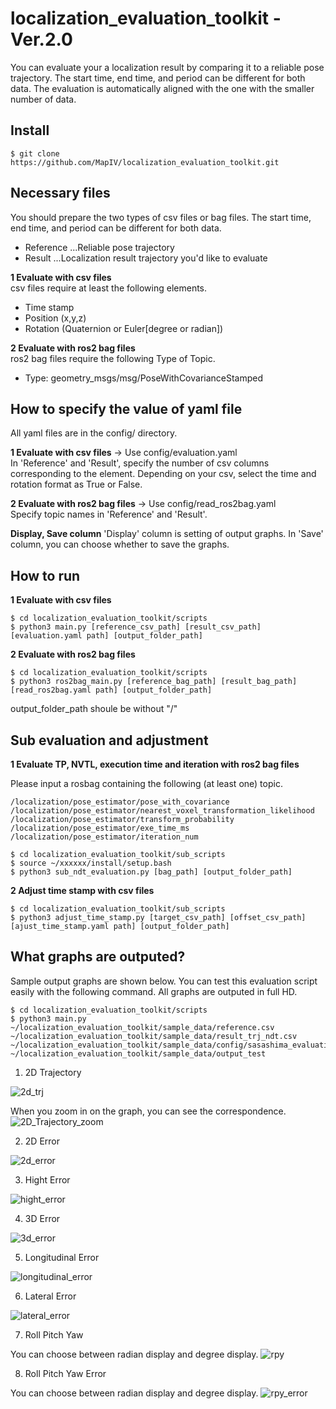 # localization_evaluation_toolkit -Ver.2.0
You can evaluate your a localization result by comparing it to a reliable pose trajectory. The start time, end time, and period can be different for both data. The evaluation is automatically aligned with the one with the smaller number of data.

## Install
```
$ git clone https://github.com/MapIV/localization_evaluation_toolkit.git
```

## Necessary files
You should prepare the two types of csv files or bag files. The start time, end time, and period can be different for both data.
- Reference ...Reliable pose trajectory
- Result ...Localization result trajectory you'd like to evaluate

**1 Evaluate with csv files**  
csv files require at least the following elements.
- Time stamp
- Position (x,y,z)
- Rotation (Quaternion or Euler[degree or radian])

**2 Evaluate with ros2 bag files**  
ros2 bag files require the following Type of Topic.
- Type: geometry_msgs/msg/PoseWithCovarianceStamped 

## How to specify the value of yaml file
All yaml files are in the config/ directory.

**1 Evaluate with csv files** → Use config/evaluation.yaml  
In 'Reference' and 'Result', specify the number of csv columns corresponding to the element. Depending on your csv, select the time and rotation format as True or False.

**2 Evaluate with ros2 bag files** → Use config/read_ros2bag.yaml  
Specify topic names in 'Reference' and 'Result'.

**Display, Save column**
'Display' column is setting of output graphs. In 'Save' column, you can choose whether to save the graphs.

## How to run
**1 Evaluate with csv files**
```
$ cd localization_evaluation_toolkit/scripts
$ python3 main.py [reference_csv_path] [result_csv_path] [evaluation.yaml path] [output_folder_path]
```

**2 Evaluate with ros2 bag files**
```
$ cd localization_evaluation_toolkit/scripts
$ python3 ros2bag_main.py [reference_bag_path] [result_bag_path] [read_ros2bag.yaml path] [output_folder_path]
```

output_folder_path shoule be without "/"

## Sub evaluation and adjustment
**1 Evaluate TP, NVTL, execution time and iteration with ros2 bag files**

Please input a rosbag containing the following (at least one) topic.
```
/localization/pose_estimator/pose_with_covariance
/localization/pose_estimator/nearest_voxel_transformation_likelihood
/localization/pose_estimator/transform_probability
/localization/pose_estimator/exe_time_ms
/localization/pose_estimator/iteration_num
```

```
$ cd localization_evaluation_toolkit/sub_scripts
$ source ~/xxxxxx/install/setup.bash
$ python3 sub_ndt_evaluation.py [bag_path] [output_folder_path]
```

**2 Adjust time stamp with csv files**
```
$ cd localization_evaluation_toolkit/sub_scripts
$ python3 adjust_time_stamp.py [target_csv_path] [offset_csv_path] [ajust_time_stamp.yaml path] [output_folder_path]
```

## What graphs are outputed?
Sample output graphs are shown below. You can test this evaluation script easily with the following command. All graphs are outputed in full HD.
```
$ cd localization_evaluation_toolkit/scripts
$ python3 main.py ~/localization_evaluation_toolkit/sample_data/reference.csv ~/localization_evaluation_toolkit/sample_data/result_trj_ndt.csv ~/localization_evaluation_toolkit/sample_data/config/sasashima_evaluation.yaml ~/localization_evaluation_toolkit/sample_data/output_test
```

1. 2D Trajectory

![2d_trj](https://user-images.githubusercontent.com/81670028/177121453-eb6c2c35-15f8-4769-a3ee-f80fc91526ec.png)

When you zoom in on the graph, you can see the correspondence.
![2D_Trajectory_zoom](https://user-images.githubusercontent.com/81670028/177121881-c157dbf5-6829-471a-b923-352ac31c14e2.png)

2. 2D Error

![2d_error](https://user-images.githubusercontent.com/81670028/177121927-f8519619-e300-46bb-adf3-62741519a2fb.png)

3. Hight Error

![hight_error](https://user-images.githubusercontent.com/81670028/177121971-71db77a4-cf89-4550-a563-8739f893a6a7.png)

4. 3D Error

![3d_error](https://user-images.githubusercontent.com/81670028/177122017-a0e06e5c-3fa6-41f1-a6a0-cf06debd4074.png)

5. Longitudinal Error

![longitudinal_error](https://user-images.githubusercontent.com/81670028/177122086-28a5d4db-3bd2-4d19-9a9c-167e9974daf8.png)

6. Lateral Error

![lateral_error](https://user-images.githubusercontent.com/81670028/177122142-a5ec259d-d1eb-4c02-b11a-08ffdecb6ae0.png)

7. Roll Pitch Yaw

You can choose between radian display and degree display.
![rpy](https://user-images.githubusercontent.com/81670028/177122197-a3686219-a840-4844-bdc3-6661f8d3c55f.png)

8. Roll Pitch Yaw Error

You can choose between radian display and degree display.
![rpy_error](https://user-images.githubusercontent.com/81670028/177122246-c4c30803-9e25-45d0-aa16-d7d87d5091f2.png)
